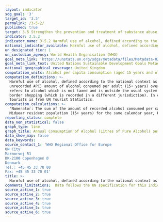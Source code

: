 ```yaml
---
layout: indicator
sdg_goal: '3'
target_id: '3.5'
permalink: /3-5-2/
published: true
target: 3.5 Strengthen the prevention and treatment of substance abuse, including narcotic drug abuse and harmful use of alcohol
indicator: 3.5.2
indicator_name: 3.5.2 Harmful use of alcohol, defined according to the national context as alcohol per capita consumption (aged 15 years and older) within a calendar year in litres of pure alcohol
national_indicator_available: Harmful use of alcohol, defined according to the national context as alcohol per capita consumption (aged 15 years and older) within a calendar year in litres of pure alcohol
un_designated_tier: 1
un_custodian_agency: World Health Organisation (WHO)
goal_meta_link: 'https://unstats.un.org/sdgs/metadata/files/Metadata-03-05-02.pdf'
goal_meta_link_text: United Nations Sustainable Development Goals Metadata (PDF 214 KB)
national_geographical_coverage: United Kingdom
computation_units: Alcohol per capita consumption (aged 15 years and older) within a calendar year in litres of pure alcohol
computation_definitions: >-
  Harmful use of alcohol, defined according to the national context as alcohol per capita consumption (aged 15 years and older) within a calendar year in litres of pure alcohol. Total alcohol per capita consumption (APC) is defined as the total (sum of recorded APC three-year average and
  unrecorded APC) amount of alcohol consumed per adult (15+ years) over a calendar year, in litres of pure alcohol. Recorded alcohol consumption refers to official statistics at country level (production, import, export, and sales or taxation data), while the unrecorded alcohol consumption
  refers to alcohol which is not taxed and is outside the usual system of governmental control, such as home or informally produced alcohol (legal or illegal), smuggled alcohol, surrogate alcohol (which is alcohol not intended for human consumption), or alcohol obtained through cross-
  border shopping (which is recorded in a different jurisdiction). In circumstances in which the number of tourists per year is at least the number of inhabitants, the tourist consumption is also taken into account and is deducted from the country's recorded APC. The data on the number of
  tourists is from UN Tourist Statistics.
computation_calculations: >-
  'Numerator: The sum of the amount of recorded alcohol consumed per capita (15+ years), average during three calendar years, in litres of pure alcohol, and the amount of unrecorded alcohol per capita consumption (15+ years), during a calendar year, in litres of pure alcohol. Denominator:
  Midyear resident population (15+ years) for the same calendar year, UN World Population Prospects, medium variant.'
reporting_status: complete
data_non_statistical: false
graph_type: line
graph_title: Annual Consumption of Alcohol (Litres of Pure Alcohol) per Capita
data_show_map: false
data_keywords:  
source_contact_1: 'WHO Regional Office for Europe
UN City
Marmorvej 51
DK-2100 Copenhagen Ø
Denmark
Tel.: +45 45 33 70 00
Fax: +45 45 33 70 01'
title: >-
  Harmful use of alcohol, defined according to the national context as alcohol per capita consumption (aged 15 years and older) within a calendar year in litres of pure alcohol
comments_limitations:  Data follows the UN specification for this indicator. This indicator has not been identified in collaboration with topic experts.
source_active_1: true
source_active_2: true
source_active_3: true
source_active_4: true
source_active_5: true
source_active_6: true
---
```

